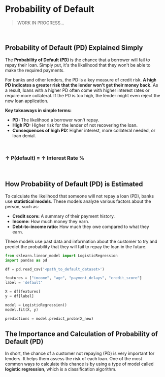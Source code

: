 # Probability of Default
>WORK IN PROGRESS...

<br/>

## Probability of Default (PD) Explained Simply

The **Probability of Default (PD)** is the chance that a borrower will fail to repay their loan. Simply put, it's the likelihood that they won't be able to make the required payments.

For banks and other lenders, the PD is a key measure of credit risk. **A high PD indicates a greater risk that the lender won't get their money back.** As a result, loans with a higher PD often come with higher interest rates or require more collateral. If the PD is too high, the lender might even reject the new loan application.

**Key takeaways in simple terms:**

* **PD:** The likelihood a borrower won't repay.
* **High PD:** Higher risk for the lender of not recovering the loan.
* **Consequences of high PD:** Higher interest, more collateral needed, or loan denial.

<br/>

<h3>↑ P(default) = ↑ Interest Rate %</h1>

<br/>

## How Probability of Default (PD) is Estimated

To calculate the likelihood that someone will not repay a loan (PD), banks use **statistical models**. These models analyze various factors about the person, such as:

* **Credit score:** A summary of their payment history.
* **Income:** How much money they earn.
* **Debt-to-income ratio:** How much they owe compared to what they earn.

These models use past data and information about the customer to try and predict the probability that they will fail to repay the loan in the future.

```python
from sklearn.linear_model import LogisticRegression
import pandas as pd

df = pd.read_csv('<path_to_default_dataset>')

features = ["income", "age", "payment_delays", "credit_score"]
label = 'default'

X = df[features]
y = df[label]

model = LogisticRegression()
model.fit(X, y)

predictions = model.predict_proba(X_new)
```

## The Importance and Calculation of Probability of Default (PD)

In short, the chance of a customer not repaying (PD) is very important for lenders. It helps them assess the risk of each loan. One of the most common ways to calculate this chance is by using a type of model called **logistic regression**, which is a classification algorithm.
